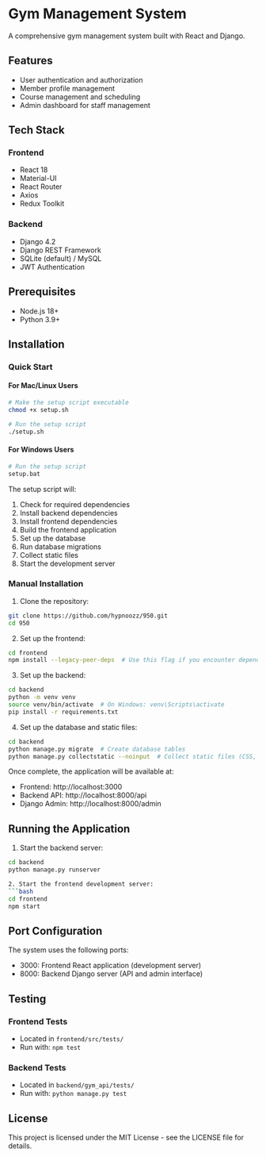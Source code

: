 # Gym Management System

A comprehensive gym management system built with React and Django.

## Features

- User authentication and authorization
- Member profile management
- Course management and scheduling
- Admin dashboard for staff management

## Tech Stack

### Frontend
- React 18
- Material-UI
- React Router
- Axios
- Redux Toolkit

### Backend
- Django 4.2
- Django REST Framework
- SQLite (default) / MySQL
- JWT Authentication

## Prerequisites

- Node.js 18+
- Python 3.9+

## Installation

### Quick Start

#### For Mac/Linux Users
```bash
# Make the setup script executable
chmod +x setup.sh

# Run the setup script
./setup.sh
```

#### For Windows Users
```bash
# Run the setup script
setup.bat
```

The setup script will:
1. Check for required dependencies
2. Install backend dependencies
3. Install frontend dependencies
4. Build the frontend application
5. Set up the database
6. Run database migrations
7. Collect static files
8. Start the development server

### Manual Installation

1. Clone the repository:
```bash
git clone https://github.com/hypnoozz/950.git
cd 950
```

2. Set up the frontend:
```bash
cd frontend
npm install --legacy-peer-deps  # Use this flag if you encounter dependency conflicts
```

3. Set up the backend:
```bash
cd backend
python -m venv venv
source venv/bin/activate  # On Windows: venv\Scripts\activate
pip install -r requirements.txt
```

4. Set up the database and static files:
```bash
cd backend
python manage.py migrate  # Create database tables
python manage.py collectstatic --noinput  # Collect static files (CSS, JS, images) - only needed once
```

Once complete, the application will be available at:
- Frontend: http://localhost:3000
- Backend API: http://localhost:8000/api
- Django Admin: http://localhost:8000/admin

## Running the Application

1. Start the backend server:
```bash
cd backend
python manage.py runserver

2. Start the frontend development server:
```bash
cd frontend
npm start
```

## Port Configuration

The system uses the following ports:
- 3000: Frontend React application (development server)
- 8000: Backend Django server (API and admin interface)

## Testing
### Frontend Tests
- Located in `frontend/src/tests/`
- Run with: `npm test`

### Backend Tests
- Located in `backend/gym_api/tests/`
- Run with: `python manage.py test`

## License

This project is licensed under the MIT License - see the LICENSE file for details.
